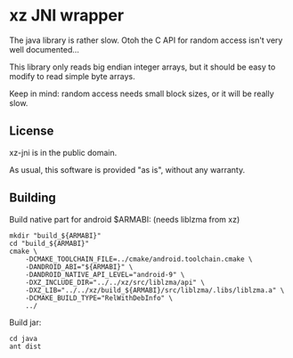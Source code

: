 xz JNI wrapper
==============

The java library is rather slow. Otoh the C API for random access isn't very well documented...

This library only reads big endian integer arrays, but it should be easy to modify to read simple byte arrays.

Keep in mind: random access needs small block sizes, or it will be really slow.

License
-------

xz-jni is in the public domain.

As usual, this software is provided "as is", without any warranty.

Building
--------

Build native part for android $ARMABI:
(needs liblzma from xz)

	mkdir "build_${ARMABI}"
	cd "build_${ARMABI}"
	cmake \
		-DCMAKE_TOOLCHAIN_FILE=../cmake/android.toolchain.cmake \
		-DANDROID_ABI="${ARMABI}" \
		-DANDROID_NATIVE_API_LEVEL="android-9" \
		-DXZ_INCLUDE_DIR="../../xz/src/liblzma/api" \
		-DXZ_LIB="../../xz/build_${ARMABI}/src/liblzma/.libs/liblzma.a" \
		-DCMAKE_BUILD_TYPE="RelWithDebInfo" \
		../

Build jar:

	cd java
	ant dist
